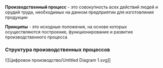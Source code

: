 **Производственный процесс** - это совокупность всех действий людей и орудий труда, необходимых на данном предприятии для изготовления продукции

**Принципы** - это исходные положения, на основе которых осуществляются построение, функционирование и развитие производственного процесса

### Структура производственных процессов
![[Цифровое производство/Untitled Diagram 1.svg]]